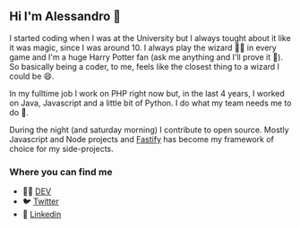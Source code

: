 ## Hi I'm Alessandro 👋

I started coding when I was at the University but I always tought about it like it was magic, since I was around 10.
I always play the wizard 🧙‍♂️ in every game and I'm a huge Harry Potter fan (ask me anything and I'll prove it 💬).
So basically being a coder, to me, feels like the closest thing to a wizard I could be 😄.

In my fulltime job I work on PHP right now but, in the last 4 years, I worked on Java, Javascript and a little bit of Python.
I do what my team needs me to do 👷.

During the night (and saturday morning) I contribute to open source. Mostly Javascript and Node projects and [Fastify](https://www.fastify.io/) has become my framework of choice for my side-projects.

### Where you can find me

- 🐱‍💻 [DEV](https://dev.to/alemagio)
- 🐦 [Twitter](https://twitter.com/alemagionami)
- 🔗 [Linkedin](https://www.linkedin.com/in/alessandro-magionami-01680012b/)
